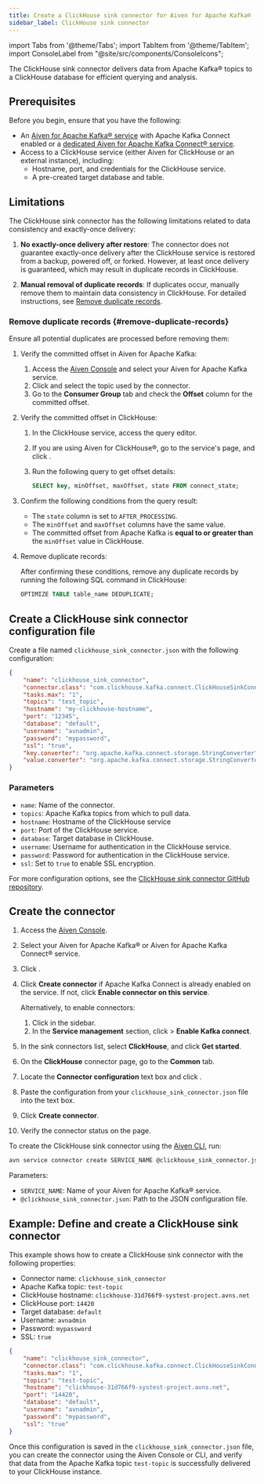 ```yaml
---
title: Create a ClickHouse sink connector for Aiven for Apache Kafka®
sidebar_label: ClickHouse sink connector
---
```

import Tabs from '@theme/Tabs';
import TabItem from '@theme/TabItem';
import ConsoleLabel from "@site/src/components/ConsoleIcons";

The ClickHouse sink connector delivers data from Apache Kafka® topics to a ClickHouse database for efficient querying and analysis.

## Prerequisites

Before you begin, ensure that you have the following:

- An [Aiven for Apache Kafka® service](https://docs.aiven.io/docs/products/kafka/kafka-connect/howto/enable-connect)
  with Apache Kafka Connect enabled or a
  [dedicated Aiven for Apache Kafka Connect® service](https://docs.aiven.io/docs/products/kafka/kafka-connect/get-started#apache_kafka_connect_dedicated_cluster).
- Access to a ClickHouse service (either Aiven for ClickHouse or an external instance),
  including:
  - Hostname, port, and credentials for the ClickHouse service.
  - A pre-created target database and table.

## Limitations

The ClickHouse sink connector has the following limitations related to data consistency
and exactly-once delivery:

1. **No exactly-once delivery after restore**: The connector does not guarantee
   exactly-once delivery after the ClickHouse service is restored from a backup,
   powered off, or forked. However, at least once delivery is guaranteed, which may
   result in duplicate records in ClickHouse.

1. **Manual removal of duplicate records**: If duplicates occur, manually remove them
   to maintain data consistency in ClickHouse. For detailed instructions, see
   [Remove duplicate records](#remove-duplicate-records).

### Remove duplicate records {#remove-duplicate-records}

Ensure all potential duplicates are processed before removing them:

1. Verify the committed offset in Aiven for Apache Kafka:
   1. Access the [Aiven Console](https://console.aiven.io/) and select your
      Aiven for Apache Kafka service.
   1. Click <ConsoleLabel name="topics" /> and select the topic used by the connector.
   1. Go to the **Consumer Group** tab and check the **Offset**  column for the
      committed offset.

1. Verify the committed offset in ClickHouse:
   1. In the ClickHouse service, access the query editor.
   1. If you are using Aiven for ClickHouse®, go to the service's
      <ConsoleLabel name="overview"/> page, and click
      <ConsoleLabel name="query editor" />.
   1. Run the following query to get offset details:

      ```sql
      SELECT key, minOffset, maxOffset, state FROM connect_state;
      ```

1. Confirm the following conditions from the query result:
   - The `state` column is set to `AFTER_PROCESSING`.
   - The `minOffset` and `maxOffset` columns have the same value.
   - The committed offset from Apache Kafka is **equal to or greater than** the
      `minOffset` value in ClickHouse.

1. Remove duplicate records:

   After confirming these conditions, remove any duplicate records by running the
   following SQL command in ClickHouse:

   ```sql
   OPTIMIZE TABLE table_name DEDUPLICATE;
   ```

## Create a ClickHouse sink connector configuration file

Create a file named `clickhouse_sink_connector.json` with the following configuration:

```json
{
    "name": "clickhouse_sink_connector",
    "connector.class": "com.clickhouse.kafka.connect.ClickHouseSinkConnector",
    "tasks.max": "1",
    "topics": "test_topic",
    "hostname": "my-clickhouse-hostname",
    "port": "12345",
    "database": "default",
    "username": "avnadmin",
    "password": "mypassword",
    "ssl": "true",
    "key.converter": "org.apache.kafka.connect.storage.StringConverter",
    "value.converter": "org.apache.kafka.connect.storage.StringConverter"
}
```

### Parameters

- `name`: Name of the connector.
- `topics`: Apache Kafka topics from which to pull data.
- `hostname`: Hostname of the ClickHouse service
- `port`: Port of the ClickHouse service.
- `database`: Target database in ClickHouse.
- `username`: Username for authentication in the ClickHouse service.
- `password`: Password for authentication in the ClickHouse service.
- `ssl`: Set to `true` to enable SSL encryption.

For more configuration options, see the
[ClickHouse sink connector GitHub repository](https://github.com/ClickHouse/clickhouse-kafka-connect).

## Create the connector

<Tabs groupId="setup-method">
  <TabItem value="console" label="Aiven Console" default>

1. Access the [Aiven Console](https://console.aiven.io/).
1. Select your Aiven for Apache Kafka® or Aiven for Apache Kafka Connect® service.
1. Click <ConsoleLabel name="Connectors"/>.
1. Click **Create connector** if Apache Kafka Connect is already enabled on the service.
   If not, click **Enable connector on this service**.

   Alternatively, to enable connectors:

   1. Click <ConsoleLabel name="Service settings"/> in the sidebar.
   1. In the **Service management** section, click
      <ConsoleLabel name="Actions"/> > **Enable Kafka connect**.

1. In the sink connectors list, select **ClickHouse**, and click **Get started**.
1. On the **ClickHouse** connector page, go to the **Common** tab.
1. Locate the **Connector configuration** text box and click <ConsoleLabel name="edit"/>.
1. Paste the configuration from your `clickhouse_sink_connector.json` file into the text box.
1. Click **Create connector**.
1. Verify the connector status on the <ConsoleLabel name="Connectors"/> page.

</TabItem>
<TabItem value="cli" label="Aiven CLI">

To create the ClickHouse sink connector using the [Aiven CLI](/docs/tools/cli), run:

```bash
avn service connector create SERVICE_NAME @clickhouse_sink_connector.json
```

Parameters:

- `SERVICE_NAME`: Name of your Aiven for Apache Kafka® service.
- `@clickhouse_sink_connector.json`: Path to the JSON configuration file.

</TabItem>
</Tabs>

## Example: Define and create a ClickHouse sink connector

This example shows how to create a ClickHouse sink connector with the
following properties:

- Connector name: `clickhouse_sink_connector`
- Apache Kafka topic: `test-topic`
- ClickHouse hostname: `clickhouse-31d766f9-systest-project.avns.net`
- ClickHouse port: `14420`
- Target database: `default`
- Username: `avnadmin`
- Password: `mypassword`
- SSL: `true`

```json
{
    "name": "clickhouse_sink_connector",
    "connector.class": "com.clickhouse.kafka.connect.ClickHouseSinkConnector",
    "tasks.max": "1",
    "topics": "test-topic",
    "hostname": "clickhouse-31d766f9-systest-project.avns.net",
    "port": "14420",
    "database": "default",
    "username": "avnadmin",
    "password": "mypassword",
    "ssl": "true"
}
```

Once this configuration is saved in the `clickhouse_sink_connector.json` file, you can
create the connector using the Aiven Console or CLI, and verify that data from the
Apache Kafka topic `test-topic` is successfully delivered to your ClickHouse instance.
